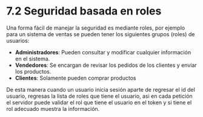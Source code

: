 # 7.2 Seguridad basada en roles

Una forma fácil de manejar la seguridad es mediante roles, por ejemplo para un sistema de ventas se pueden tener los siguientes grupos \(roles\) de usuarios:

* **Administradores**: Pueden consultar y modificar cualquier información en el sistema.
* **Vendedores**: Se encargan de revisar los pedidos de los clientes y enviar los productos.
* **Clientes**: Solamente pueden comprar productos

De esta manera cuando un usuario inicia sesión aparte de regresar el id del usuario, regresas la lista de roles que tiene el usuario, asi en cada petición el servidor puede validar el rol que tiene el usuario en el token y si tiene el rol adecuado muestra la información.



